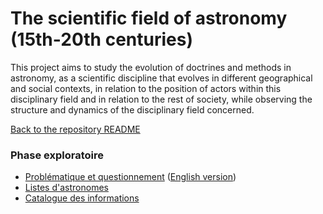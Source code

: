 # The scientific field of astronomy (15th-20th centuries)


This project aims to study the evolution of doctrines and methods in astronomy, as a scientific discipline that evolves in different geographical and social contexts, in relation to the position of actors within this disciplinary field and in relation to the rest of society, while observing the structure and dynamics of the disciplinary field concerned.

[Back to the repository README](../README.md)
    

###  Phase exploratoire


* [Problématique et questionnement](problematique-questionnement.md) ([English version](en_research_questions.md))
* [Listes d'astronomes](Listes-d'astronomes.md)
* [Catalogue des informations](Catalogue-des-informations.md)
